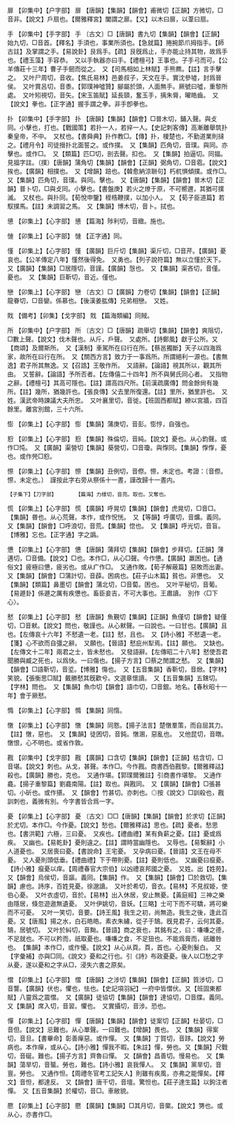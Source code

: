 <!-- { "loadSidebar": true } -->
扉	【卯集中】【户字部】	扉	【唐韻】【集韻】【韻會】甫微切【正韻】方微切，□音非。【說文】戶扇也。【爾雅釋宮】闔謂之扉。【又】以木曰扉，以葦曰扇。

手	【卯集中】【手字部】	手	〔古文〕□【唐韻】書九切【集韻】【韻會】【正韻】始九切，□音首。【釋名】手須也，事業所須也。【急就篇】捲捥節爪拇指手。【師古註】及掌謂之手。【易說卦】艮爲手。【疏】艮旣爲止，手亦能止持其物，故爲手也。【禮玉藻】手容恭。　又以手執器亦曰手。【禮檀弓】王事也。子手弓而可。【公羊傳莊十三年】曹子手劒而從之。　又【司馬相如上林賦】手熊羆。【註】言手擊之。　又叶尸周切，音收。【焦氏易林】邑姜叔子，天文在手。實沈參墟，封爲晉侯。　又叶賞呂切，音黍。【郭璞神噓贊】腳屬於頭，人面無手。厥號曰噓，重黎所處。　又叶矧視切，音矢。【宋玉笛賦】延長頸，奮玉手，摛朱脣，曜皓齒。　又【說文】拳也。【正字通】握手謂之拳。非手卽拳也。

扑	【卯集中】【手字部】	扑	【唐韻】【集韻】【韻會】□普木切，鋪入聲。與攴同。小擊也，打也。【戰國策】若扑一人，若捽一人。【史記刺客傳】高漸離舉筑扑秦皇帝，不中。　又杖也。【書舜典】扑作教□。【傳】扑，榎楚也，不勤道業則撻之。【禮月令】司徒搢扑北面誓之。或作撲。　又【集韻】匹角切，音璞。與同。亦擊也。或作□。　又【類篇】匹□切，剖去聲。扣也。　又【集韻】拍逼切。同揊。見揊字註。（撲）【唐韻】蒲角切【集韻】【韻會】【正韻】弼角切，□音雹。【說文】挨也。【廣韻】相撲也。　又【增韻】踣也。【韓愈納涼聮句】朽杌惧傾撲。或作□。　又【集韻】匹角切，音璞。與同。擊也。　又【唐韻】【集韻】【韻會】普木切【正韻】普卜切，□與攴同。小擊也。【書盤庚】若火之燎于原，不可嚮邇，其猶可撲滅。　又杖也。與扑同。【荀悅申鑒】桎梏鞭撲，以加小人。　又【荀子臣道篇】若馭撲馬。【註】未調習之馬。　又【集韻】博木切，音卜。拭也。

憄	【卯集上】【心字部】	憄	【篇海】陟利切，音緻。施也。

慩	【卯集上】【心字部】	慩	【正字通】同。

慬	【卯集上】【心字部】	慬	【廣韻】巨斤切【集韻】渠斤切，□音芹。【廣韻】憂哀也。【公羊傳定八年】慬然後得免。　又勇也。【列子說符篇】無以立慬於天下。　又【廣韻】【集韻】□居隱切，音謹。【廣韻】愨也。　又【集韻】渠吝切，音僅。憂也。　又【集韻】巨靳切，音近。僅也。

戀	【卯集上】【心字部】	戀	〔古文〕□【廣韻】力卷切【集韻】【韻會】【正韻】龍眷切，□音孌。係慕也。【後漢姜肱傳】兄弟相戀。　又姓。

戝	【備考】【卯集】【戈字部】	戝	【篇海類編】同賊。

所	【卯集中】【户字部】	所	〔古文〕□【唐韻】疏舉切【集韻】【韻會】爽阻切，□數上聲。【說文】伐木聲也。从斤，戶聲。　又處所。【詩鄭風】獻于公所。又【商頌】及爾斯所。　又【漢制】車駕所在曰行在所。【蔡邕獨斷】天子以四海爲家，故所在曰行在所。　又【關西方言】致力于一事爲所。所謂絕利一源也。【書無逸】君子所其無逸。又【召誥】王敬作所。　又語辭。【論語】視其所以，觀其所由。　又誓辭。【論語】予所否者。【左傳僖二十四年】所不與舅氏同心者。　又指物之辭。【禮檀弓】其高可隱也。【註】謂高四尺所。【前漢疏廣傳】問金餘尙有幾所。【註】幾所，猶幾許也。【張良傳】父去里所復還。【註】里所，猶里許也。　又姓。漢武帝時諫議大夫所忠。　又叶襄里切，音徙。【班固西都賦】繚以宮牆，四百餘里。離宮別館，三十六所。

憉	【卯集上】【心字部】	憉	【集韻】蒲庚切，音彭。憉悙，自强也。

憌	【卯集上】【心字部】	憌	【集韻】殊倫切，音純。【說文】憂也。从心鈞聲。或作□忳。　又【廣韻】渠營切【集韻】葵營切，□音瓊。與惸同。【集韻】惸惸，憂也。或作焭□憌。

憏	【卯集上】【心字部】	憏	【集韻】丑例切，音傺。憏，未定也。考證：〔音傺。憏，未定也。〕　謹按此字右旁从祭係十一晝，謹改歸十一晝内。 

	【子集下】【刀字部】		【篇海】力樣切，音亮。取也。又奪也。

慌	【卯集上】【心字部】	慌	【廣韻】呼晃切【集韻】【韻會】虎晃切，□音□。【集韻】昬也。从心荒聲。本作，或作怳恍。　又【等韻】呼廣切，音爌。義同。　又【集韻】【韻會】□呼浪切，音荒。【集韻】惚也。　又【集韻】呼光切，音盲。【博雅】忘也。【正字通】字之譌。

憊	【卯集上】【心字部】	憊	【唐韻】蒲拜切【集韻】【韻會】步拜切。【正韻】薄邁切，□音備。【說文】□也。本作□，从心□聲。今作憊。【廣韻】羸困也。【通俗文】疲極曰憊，疲劣也。或从疒作□。　又通作敗。【荀子解蔽篇】惡敗而出妻。又【集韻】【韻會】□蒲計切，音薜。困病也。【莊子山木篇】貧也。非憊也。　又【集韻】【類篇】鼻墨切【韻會】蒲北切，□音蔔。困也。　又叶平秘切，音葡。【易遯卦】係遯之厲有疾憊也。畜臣妾吉，不可大事也。王肅讀。　別作〈□下心〉。

憖	【卯集上】【心字部】	憖	【唐韻】魚覲切【集韻】【正韻】魚僅切【韻會】疑僅切，□音猌。【說文】問也，敬謹也。从心猌聲。一曰說也。一曰甘也。【廣韻】且也。【左傳哀十六年】不憖遺一老。【註】憖，且也。　又【詩小雅】不憖遺一老。【箋】心不欲而自彊之辭。　又願也。【晉語】憖庇州犁焉。【註】願也。　又缺也。【左傳文十二年】兩君之士，皆未憖也。　又發語辭。【左傳昭二十八年】憖使吾君聞勝與臧之死也，以爲快。一曰傷也。【揚子方言】□蔡之閒謂之憖。　又【集韻】【韻會】□語靳切，音垽。【博雅】慯也。　又【五音集韻】香靳切，音焮。【字林】笑貌。【張衡思□賦】戴勝憖其旣歡兮。文選章懷讀。　又【五音集韻】五鎋切。【字林】問也。　又【集韻】魚巾切【韻會】語巾切，□音銀。地名。【春秋昭十一年】會于厥憖。

憜	【卯集上】【心字部】	憜	【集韻】同惰。

憞	【卯集上】【心字部】	憞	【集韻】同憝。【揚子法言】楚憞羣策，而自屈其力。【註】憞，惡也。　又【集韻】徒困切，音鈍。憞溷，惡亂也。　又他昆切，音暾。憞恨，心不明也。或省作敦。

戡	【卯集中】【戈字部】	戡	【廣韻】口含切【集韻】【韻會】【正韻】枯含切，□音堪。【說文】刺也。从戈，甚聲。本作□。今作戡。商書西伯戡黎。【爾雅釋詁】殺也。【廣韻】勝也，克也。　又通作堪。【郭璞爾雅註】引商書作堪黎。　又通作龕。【揚子重黎篇】劉龕南陽。【註】取也。與戡同。　又【廣韻】【韻會】□張甚切。小斫也。或作揕。　又【韻會】竹甚切。亦刺也。◎按《說文》□訓殺也，戡訓刺也，義微有別。今字書皆合爲一字。

憂	【卯集上】【心字部】	憂	〔古文〕□□【唐韻】【集韻】【韻會】於求切【正韻】於尤切。本作□。今作憂。【說文】愁也。【爾雅釋詁】思也。【疏】憂者。愁思也。【書洪範】六極，三曰憂。　又疾也。【禮曲禮】某有負薪之憂。【註】憂或爲疾。　又幽也。【易乾卦】憂則違之。【註】謂時當幽隱也。　又辱也。【易繫辭】小人道憂也。　又居喪曰憂。【書說命】王宅憂。　又孕病曰憂。【晉語】文王在母不憂。　又人憂則頭低垂。【禮曲禮】下于帶則憂。【註】憂則低也。　又幽憂曰癙憂。【詩小雅】癙憂以痒。【周禮春官大宗伯】以凶禮哀邦國之憂。　又姓。出【姓苑】。　又【韻會】烏侯切，音謳。義同。【集韻】作。　又【集韻】【韻會】□於救切。【集韻】慮也。詩序，百姓見憂。徐邈讀。　又叶於希切，音衣。【易林】不見叔姫，使伯心憂。　又叶衣虛切，音於。【易林】出入休居，安止無憂。【黃庭經】三神之樂由隱居，倏忽遊遨無遺憂。　又叶伊姚切，音妖。【三略】士可下而不可驕，將可樂而不可憂。　又叶一笑切，音要。【詩王風】我生之初，尚無造。我生之後，逢此百憂。又【唐風】揚之水，白石皓皓。素衣朱繡，從子于鵠。旣見君子，云何其憂。鵠，居號切。　又叶於糾切，音黝。【晉語】商之衰也，其銘有之，曰：嗛嗛之德，不足就也。不可以矜而，祇取憂也。嗛嗛之食，不足狃也。不能爲膏而，祇離咎也。　【集韻】本作□，或作懮。【說文】从心从頁。頁，首也。心憂則髮白。　又【字彙補】亦與□同。《說文》憂和之行也。引《詩》布政憂憂。後人以□愁之字从憂，遂以憂和之字从□，浸失六書之原矣。

慴	【卯集上】【心字部】	慴	【唐韻】之涉切【集韻】【韻會】【正韻】質涉切，□音讋。【廣韻】伏也，懼也，怯也。【史記項羽紀】一府中皆慴伏。又【班固東都賦】八靈爲之震慴。　又【廣韻】徒協切【集韻】【韻會】達協切，□音牒。義同。　又【集韻】席入切，音習。懼也。　又實攝切，音涉。恐也。

憚	【卯集上】【心字部】	憚	【唐韻】【集韻】【韻會】徒案切【正韻】杜晏切，□音但。【說文】忌難也。从心單聲。一曰難也。【增韻】畏也。　又【集韻】得案切，音旦。【書畢命】彰善癉惡。或作憚。　又【集韻】丁賀切，音跢。【說文】勞病也。本作癉，或从心。【詩小雅】憚我不暇。【朱註】憚，勞也。又【集韻】尺戰切，音硟。難也。【揚子方言】齊魯曰憚。　又【韻會】昌善切。慢易也。　又【集韻】蕩旱切，音蜑。勞也，難也。【詩小雅】哀我憚人。　又【集韻】黨旱切，音亶。勞也。　又通作怛。【周禮冬官考工記矢人】則雖有疾風，亦弗之能憚矣。【釋文】音怛，都達反。　又【韻會】唐干切，音壇。驚怛也。【莊子達生篇】以鉤注者憚。　又【五音集韻】於權切，音□。車敝貌。

憠	【卯集上】【心字部】	憠	【廣韻】【集韻】□其月切，音橜。【說文】勥也。或从心，亦書作□。

